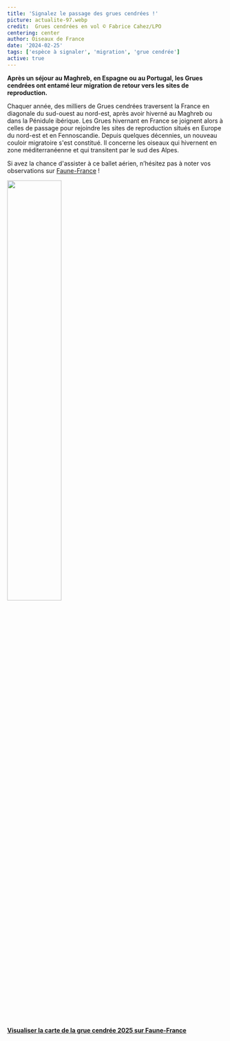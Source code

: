 ```yaml
---
title: 'Signalez le passage des grues cendrées !'
picture: actualite-97.webp
credit:  Grues cendrées en vol © Fabrice Cahez/LPO
centering: center
author: Oiseaux de France
date: '2024-02-25'
tags: ['espèce à signaler', 'migration', 'grue cendrée']
active: true
---
```

**Après un séjour au Maghreb, en Espagne ou au Portugal, les Grues cendrées ont entamé leur migration de retour vers les sites de reproduction.** 


Chaquer année, des milliers de Grues cendrées traversent la France en diagonale du sud-ouest au nord-est, après avoir hiverné au Maghreb ou dans la Pénidule ibérique. Les Grues hivernant en France se joignent alors à celles de passage pour rejoindre les sites de reproduction situés en Europe du nord-est et en Fennoscandie. 
Depuis quelques décennies, un nouveau couloir migratoire s'est constitué. Il concerne les oiseaux qui hivernent en zone méditerranéenne et qui transitent par le sud des Alpes.

Si avez la chance d'assister à ce ballet aérien, n’hésitez pas à noter vos observations sur [Faune-France](https://www.faune-france.org) ! 

<img class="InformativePagePicture" style="width: 50%" src="/news/actualite-97-cartegrue.webp"/>
<span class="InformativePagePictureLegend"></span>

**[Visualiser la carte de la grue cendrée 2025 sur Faune-France](https://www.faune-france.org/index.php?m_id=30147)**




